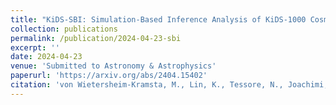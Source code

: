 ```yaml
---
title: "KiDS-SBI: Simulation-Based Inference Analysis of KiDS-1000 Cosmic Shear"
collection: publications
permalink: /publication/2024-04-23-sbi
excerpt: ''
date: 2024-04-23
venue: 'Submitted to Astronomy & Astrophysics'
paperurl: 'https://arxiv.org/abs/2404.15402'
citation: 'von Wietersheim-Kramsta, M., Lin, K., Tessore, N., Joachimi, B., Loureiro, A., Reischke, R., & Wright, A. H. (2024). KiDS-SBI: Simulation-Based Inference Analysis of KiDS-1000 Cosmic Shear. arXiv preprint arXiv:2404.15402.'
---
```

